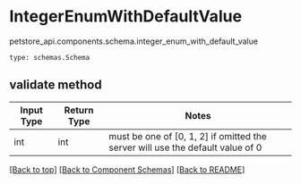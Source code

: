# IntegerEnumWithDefaultValue
petstore_api.components.schema.integer_enum_with_default_value
```
type: schemas.Schema
```

## validate method
Input Type | Return Type | Notes
------------ | ------------- | -------------
int | int | must be one of [0, 1, 2] if omitted the server will use the default value of 0

[[Back to top]](#top) [[Back to Component Schemas]](../../../README.md#Component-Schemas) [[Back to README]](../../../README.md)
